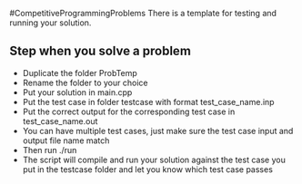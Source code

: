 #CompetitiveProgrammingProblems
There is a template for testing and running your solution.
## Step when you solve a problem
- Duplicate the folder ProbTemp
- Rename the folder to your choice
- Put your solution in main.cpp
- Put the test case in folder testcase with format test\_case\_name.inp
- Put the correct output for the corresponding test case in test\_case\_name.out
- You can have multiple test cases, just make sure the test case input and output file name match
- Then run ./run
- The script will compile and run your solution against the test case you put in the testcase folder and let you know which test case passes 
